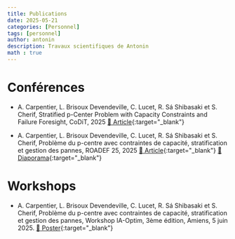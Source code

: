 ```yaml
---
title: Publications
date: 2025-05-21
categories: [Personnel]
tags: [personnel]
author: antonin
description: Travaux scientifiques de Antonin
math : true
---
```


# Conférences

- A. Carpentier, L. Brisoux Devendeville, C. Lucet, R. Sá Shibasaki et S. Cherif, Stratified p-Center Problem with Capacity Constraints and Failure Foresight, CoDiT, 2025 [📄 Article](/assets/pdfs/CODIT2025.pdf){:target="_blank"}

- A. Carpentier, L. Brisoux Devendeville, C. Lucet, R. Sá Shibasaki et S. Cherif, Problème du p-centre avec contraintes de capacité, stratification et gestion des pannes, ROADEF 25, 2025 [📄 Article](/assets/pdfs/ROADEF2025.pdf){:target="_blank"} [📄 Diaporama](/assets/pdfs/ROADEF2025_diaporama.pdf){:target="_blank"}

# Workshops

- A. Carpentier, L. Brisoux Devendeville, C. Lucet, R. Sá Shibasaki et S. Cherif, Problème du p-centre avec contraintes de capacité, stratification et gestion des pannes, Workshop IA-Optim, 3ème édition, Amiens, 5 juin 2025. [📄 Poster](/assets/pdfs/IA_OPTIM2025.pdf){:target="_blank"}